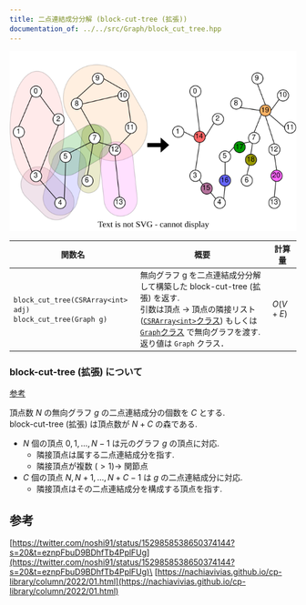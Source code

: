 ```yaml
---
title: 二点連結成分分解 (block-cut-tree (拡張))
documentation_of: ../../src/Graph/block_cut_tree.hpp
---
```

![bct.svg](https://github.com/hashiryo/Library/blob/master/img/bct.drawio.svg?raw=true)

|関数名|概要|計算量|
|---|---|---|
|`block_cut_tree(CSRArray<int> adj)` <br> `block_cut_tree(Graph g)` |無向グラフ g を二点連結成分分解して構築した block-cut-tree (拡張) を返す. <br> 引数は頂点 → 頂点の隣接リスト([`CSRArray<int>`クラス](../Internal/ListRange.hpp)) もしくは [`Graph`クラス](Graph.hpp) で無向グラフを渡す.　<br> 返り値は `Graph` クラス．|$O(V+E)$ |


### block-cut-tree (拡張) について
[参考](https://twitter.com/noshi91/status/1529858538650374144?s=20&t=eznpFbuD9BDhfTb4PplFUg)

頂点数 $N$ の無向グラフ $g$ の二点連結成分の個数を $C$ とする.\
block-cut-tree (拡張) は頂点数が $N+C$ の森である. 
- $N$ 個の頂点 $0,1,\dots,N-1$ は元のグラフ $g$ の頂点に対応.
  - 隣接頂点は属する二点連結成分を指す.
  - 隣接頂点が複数  $(>1)\rightarrow$ 関節点
- $C$ 個の頂点 $N,N+1,\dots,N+C-1$ は $g$ の二点連結成分に対応.
  - 隣接頂点はその二点連結成分を構成する頂点を指す.

## 参考
[https://twitter.com/noshi91/status/1529858538650374144?s=20&t=eznpFbuD9BDhfTb4PplFUg](https://twitter.com/noshi91/status/1529858538650374144?s=20&t=eznpFbuD9BDhfTb4PplFUg)\
[https://nachiavivias.github.io/cp-library/column/2022/01.html](https://nachiavivias.github.io/cp-library/column/2022/01.html)